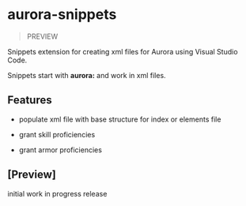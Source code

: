 # aurora-snippets

> PREVIEW

Snippets extension for creating xml files for Aurora using Visual Studio Code.

Snippets start with **aurora:** and work in xml files.

## Features

- populate xml file with base structure for index or elements file

- grant skill proficiencies
- grant armor proficiencies

<!-- ## Release Notes

Users appreciate release notes as you update your extension. -->

## [Preview]

initial work in progress release